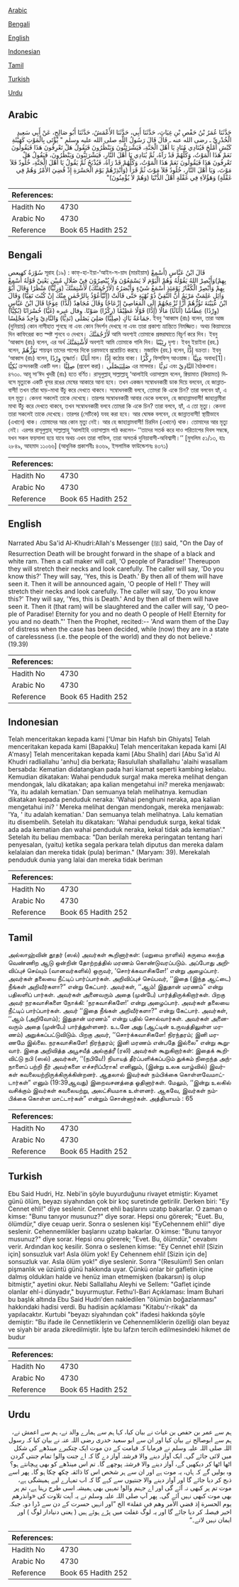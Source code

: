 [Arabic](#arabic)

[Bengali](#bengali)

[English](#english)

[Indonesian](#indonesian)

[Tamil](#tamil)

[Turkish](#turkish)

[Urdu](#urdu)

## Arabic


<div dir="rtl" lang="ar" style={{fontSize:'larger',backgroundColor:'#f8f9fa',padding:20}}>
حَدَّثَنَا عُمَرُ بْنُ حَفْصِ بْنِ غِيَاثٍ، حَدَّثَنَا أَبِي، حَدَّثَنَا الأَعْمَشُ، حَدَّثَنَا أَبُو صَالِحٍ، عَنْ أَبِي سَعِيدٍ الْخُدْرِيِّ ـ رضى الله عنه ـ قَالَ قَالَ رَسُولُ اللَّهِ صلى الله عليه وسلم ‏"‏ يُؤْتَى بِالْمَوْتِ كَهَيْئَةِ كَبْشٍ أَمْلَحَ فَيُنَادِي مُنَادٍ يَا أَهْلَ الْجَنَّةِ، فَيَشْرَئِبُّونَ وَيَنْظُرُونَ فَيَقُولُ هَلْ تَعْرِفُونَ هَذَا فَيَقُولُونَ نَعَمْ هَذَا الْمَوْتُ، وَكُلُّهُمْ قَدْ رَآهُ، ثُمَّ يُنَادِي يَا أَهْلَ النَّارِ، فَيَشْرَئِبُّونَ وَيَنْظُرُونَ، فَيَقُولُ هَلْ تَعْرِفُونَ هَذَا فَيَقُولُونَ نَعَمْ هَذَا الْمَوْتُ، وَكُلُّهُمْ قَدْ رَآهُ، فَيُذْبَحُ ثُمَّ يَقُولُ يَا أَهْلَ الْجَنَّةِ، خُلُودٌ فَلاَ مَوْتَ، وَيَا أَهْلَ النَّارِ، خُلُودٌ فَلاَ مَوْتَ ثُمَّ قَرَأَ ‏(‏وَأَنْذِرْهُمْ يَوْمَ الْحَسْرَةِ إِذْ قُضِيَ الأَمْرُ وَهُمْ فِي غَفْلَةٍ‏)‏ وَهَؤُلاَءِ فِي غَفْلَةٍ أَهْلُ الدُّنْيَا ‏(‏وَهُمْ لاَ يُؤْمِنُونَ‏)‏‏"‏
</div>
<div style={{backgroundColor:'#f8f9fa',padding:20, marginBottom: 10}}><table> <thead> <tr> <th>References:</th> <th></th> </tr> </thead> <tbody><tr><td>Hadith No</td><td>4730</td></tr><tr><td>Arabic No</td><td>4730</td></tr><tr><td>Reference</td><td>Book 65 Hadith 252</td></tr></tbody></table></div>

## Bengali


<div dir="ltr" lang="bn" style={{fontSize:'larger',backgroundColor:'#f8f9fa',padding:20}}>
سُوْرَةُ كهيعص সূরাহ (১৯) : কাফ্-হা-ইয়া-‘আইন-স-য়াদ (মারইয়াম) قَالَ ابْنُ عَبَّاسٍ (أَسْمِعْ بِهِمْ)وَأَبْصِرْ اللهُ يَقُوْلُهُ وَهُمْ الْيَوْمَ لَا يَسْمَعُوْنَ وَلَا يُبْصِرُوْنَ فِيْ ضَلَالٍ مُبِيْنٍ يَعْنِيْ قَوْلَهُ أَسْمِعْ بِهِمْ وَأَبْصِرْ الْكُفَّارُ يَوْمَئِذٍ أَسْمَعُ شَيْءٍ وَأَبْصَرُهُ (لَأَرْجُمَنَّكَ) لَأَشْتِمَنَّكَ (وَرِئْيًا) مَنْظَرًا وَقَالَ أَبُوْ وَائِلٍ عَلِمَتْ مَرْيَمُ أَنَّ التَّقِيَّ ذُوْ نُهْيَةٍ حَتَّى قَالَتْ (إِنِّيْٓأَعُوْذُ بِالرَّحْمٰنِ مِنْكَ إِنْ كُنْتَ تَقِيًّا) وَقَالَ ابْنُ عُيَيْنَةَ تَؤُزُّهُمْ أَزًّا تُزْعِجُهُمْ إِلَى الْمَعَاصِيْ إِزْعَاجًا وَقَالَ مُجَاهِدٌ (لُدًّا) عِوَجًا قَالَ ابْنُ عَبَّاسٍ (وِرْدًا) عِطَاشًا (أَثَاثًا) مَالًا (إِدًّا) قَوْلًا عَظِيْمًا (رِكْزًا) صَوْتًا. وقال غيره (غَيًّا) خُسْرَانًا (بُكِيًّا) جَمَاعَةُ بَاكٍ (صِلِيًّا) صَلِيَ يَصْلَى (نَدِيًّا) وَالنَّادِيْ وَاحِدٌ مَجْلِسًا. ইবনু ‘আব্বাস (রাঃ) বলেন, তারা আজ (দুনিয়ায়) কোন নাসীহাত শুনছে না এবং কোন নিদর্শন দেখছে না এবং তারা প্রকাশ্য ভ্রান্তিতে নিমজ্জিত। অথচ কিয়ামতের দিন কাফিরেরা কত স্পষ্ট শুনবে ও দেখবে। لَأَرْجُمَنَّكَ আমি অবশ্যই তোমাকে প্রস্তরাঘাতে বিচূর্ণ করে দিব। ইবনু ‘আব্বাস (রাঃ) বলেন, এর অর্থ لَأَشْتِمَنَّكَ অবশ্যই আমি তোমাকে গালি দিব। رِئِيْنًا দৃশ্য। ইবনু ইয়াইনা (রহ.) বলেন, تَوُزُّهُمْ শায়ত্বন তাদের পাপের দিকে চরমভাবে প্ররোচিত করছে। মুজাহিদ (রহ.) বলেন, إِدًّا বক্রতা। ইবনু ‘আব্বাস (রাঃ) বলেন, وِرْدًا তৃষ্ণার্ত। أَثَاثًا মাল। إِدًّا কঠোর বাক্য। رِكْزًا ফিসফিস্ আওয়াজ। عِتِيَّا অবাধ্য[1]। بُكِيًّا ক্রন্দনকারী একটি দল। صِلِيًّا (প্রবেশ করা)। صَلِيَيَصْلَى এর মাসদার। نَدِيًّا এবং النَّادِيْ বৈঠকখানা। ৪৭৩০. আবূ সা‘ঈদ খুদরী (রাঃ) হতে বর্ণিত। রাসূলুল্লাহ্ সাল্লাল্লাহু ‘আলাইহি ওয়াসাল্লাম বলেন, ক্বিয়ামাত (কিয়ামত) দিবসে মৃত্যুকে একটি ধূসর রঙের মেষের আকারে আনা হবে। তখন একজন সম্বোধনকারী ডাক দিয়ে বলবেন, হে জান্নাতবাসী! তখন তাঁরা ঘাড়-মাথা উঁচু করে দেখতে থাকবে। সম্বোধনকারী বলবে, তোমরা কি একে চিন? তারা বলবেন হ্যাঁ, এ হল মৃত্যু। কেননা সকলেই তাকে দেখেছে। তারপর সম্বোধনকারী আবার ডেকে বলবেন, হে জাহান্নামবাসী! জাহান্নামীরা মাথা উঁচু করে দেখতে থাকবে, তখন সম্বোধনকারী বলবে তোমরা কি একে চিন? তারা বলবে, হ্যাঁ, এ তো মৃত্যু। কেননা তারা সকলেই তাকে দেখেছে। তারপর (সেটিকে) যবহ করা হবে। আর ঘোষক বলবেন, হে জান্নাতবাসী! স্থায়ীভাবে (এখানে) থাক। তোমাদের আর কোন মৃত্যু নেই। আর হে জাহান্নামবাসী! চিরদিন (এখানে) থাক। তোমাদের আর মৃত্যু নেই। এরপর রাসূলুল্লাহ্ সাল্লাল্লাহু ‘আলাইহি ওয়াসাল্লাম পাঠ করলেন- ‘‘তাদের সতর্ক করে দাও পরিতাপের দিবস সম্বন্ধে, যখন সকল ফয়সালা হয়ে যাবে অথচ এখন তারা গাফিল, তারা অসতর্ক দুনিয়াবাসী-অবিশ্বাসী।’’ [মুসলিম ৫১/১৩, হাঃ ২৮৪৯, আহমাদ ১১০৬৬] (আধুনিক প্রকাশনীঃ ৪৩৬৯, ইসলামিক ফাউন্ডেশনঃ ৪৩৭১)
</div>
<div style={{backgroundColor:'#f8f9fa',padding:20, marginBottom: 10}}><table> <thead> <tr> <th>References:</th> <th></th> </tr> </thead> <tbody><tr><td>Hadith No</td><td>4730</td></tr><tr><td>Arabic No</td><td>4730</td></tr><tr><td>Reference</td><td>Book 65 Hadith 252</td></tr></tbody></table></div>

## English


<div dir="ltr" lang="en" style={{fontSize:'larger',backgroundColor:'#f8f9fa',padding:20}}>
Narrated Abu Sa'id Al-Khudri:Allah's Messenger (ﷺ) said, "On the Day of Resurrection Death will be brought forward in the shape of a black and white ram. Then a call maker will call, 'O people of Paradise!' Thereupon they will stretch their necks and look carefully. The caller will say, 'Do you know this?' They will say, 'Yes, this is Death.' By then all of them will have seen it. Then it will be announced again, 'O people of Hell !' They will stretch their necks and look carefully. The caller will say, 'Do you know this?' They will say, 'Yes, this is Death.' And by then all of them will have seen it. Then it (that ram) will be slaughtered and the caller will say, 'O people of Paradise! Eternity for you and no death O people of Hell! Eternity for you and no death."' Then the Prophet, recited:-- 'And warn them of the Day of distress when the case has been decided, while (now) they are in a state of carelessness (i.e. the people of the world) and they do not believe.' (19.39)
</div>
<div style={{backgroundColor:'#f8f9fa',padding:20, marginBottom: 10}}><table> <thead> <tr> <th>References:</th> <th></th> </tr> </thead> <tbody><tr><td>Hadith No</td><td>4730</td></tr><tr><td>Arabic No</td><td>4730</td></tr><tr><td>Reference</td><td>Book 65 Hadith 252</td></tr></tbody></table></div>

## Indonesian


<div dir="ltr" lang="id" style={{fontSize:'larger',backgroundColor:'#f8f9fa',padding:20}}>
Telah menceritakan kepada kami ['Umar bin Hafsh bin Ghiyats] Telah menceritakan kepada kami [Bapakku] Telah menceritakan kepada kami [Al A'masy] Telah menceritakan kepada kami [Abu Shalih] dari [Abu Sa'id Al Khudri radliallahu 'anhu] dia berkata; Rasulullah shallallahu 'alaihi wasallam bersabda: Kematian didatangkan pada hari kiamat seperti kambing kelabu. Kemudian dikatakan: Wahai penduduk surga! maka mereka melihat dengan mendongak, lalu dikatakan; apa kalian mengetahui ini? mereka menjawab: 'Ya, itu adalah kematian.' Dan semuanya telah melihatnya. kemudian dikatakan kepada penduduk neraka: 'Wahai penghuni neraka, apa kalian mengetahui ini? ' Mereka melihat dengan mendongak, mereka menjawab: 'Ya, ' itu adalah kematian.' Dan semuanya telah melihatnya. Lalu kematian itu disembelih. Setelah itu dikatakan: 'Wahai penduduk surga, kekal tidak ada ada kematian dan wahai penduduk neraka, kekal tidak ada kematian'." Setelah itu beliau membaca: "Dan berilah mereka peringatan tentang hari penyesalan, (yaitu) ketika segala perkara telah diputus dan mereka dalam kelalaian dan mereka tidak (pula) beriman." (Maryam: 39). Merekalah penduduk dunia yang lalai dan mereka tidak beriman
</div>
<div style={{backgroundColor:'#f8f9fa',padding:20, marginBottom: 10}}><table> <thead> <tr> <th>References:</th> <th></th> </tr> </thead> <tbody><tr><td>Hadith No</td><td>4730</td></tr><tr><td>Arabic No</td><td>4730</td></tr><tr><td>Reference</td><td>Book 65 Hadith 252</td></tr></tbody></table></div>

## Tamil


<div dir="ltr" lang="ta" style={{fontSize:'larger',backgroundColor:'#f8f9fa',padding:20}}>
அல்லாஹ்வின் தூதர் (ஸல்) அவர்கள் கூறினார்கள்: (மறுமை நாளில்) கருமை கலந்த வெண்ணிற ஆடு ஒன்றின் தோற்றத்தில் மரணம் கொண்டுவரப்படும். அப்போது அறிவிப்புச் செய்யும் (வானவர்களில்) ஒருவர், ‘சொர்க்கவாசிகளே!’ என்று அழைப்பார். அவர்கள் தலையை நீட்டிப் பார்ப்பார்கள். அறிவிப்புச் செய்பவர், ‘‘இதை (இந்த ஆட்டை) நீங்கள் அறிவீர்களா?” என்று கேட்பார். அவர்கள், ‘‘ஆம்! இதுதான் மரணம்” என்று பதிலளிப் பார்கள். அவர்கள் அனைவரும் அதை (முன்பே) பார்த்திருக்கிறார்கள். பிறகு அவர் நரகவாசிகளை நோக்கி: ‘நரகவாசிகளே!’ என்று அழைப்பார். அவர்கள் தலையை நீட்டிப் பார்ப்பார்கள். அவர் ‘‘இதை நீங்கள் அறிவீர்களா?” என்று கேட்பார். அவர்கள், ‘‘ஆம் (அறிவோம்); இதுதான் மரணம்” என்று பதில் சொல்வார்கள். அவர்கள் அனைவரும் அதை (முன்பே) பார்த்துள்ளனர். உடனே அது (ஆட்டின் உருவத்திலுள்ள மரணம்) அறுக்கப்பட்டுவிடும். பிறகு அவர், ‘‘சொர்க்கவாசிகளே! நிரந்தரம்; இனி மரணமே இல்லை. நரகவாசிகளே! நிரந்தரம்; இனி மரணம் என்பதே இல்லை” என்று கூறுவார். இதை அறிவித்த அபூசயீத் அல்குத்ரீ (ரலி) அவர்கள் கூறுகிறார்கள்: இதைக் கூறிவிட்டு நபி (ஸல்) அவர்கள், ‘‘(நபியே!) நியாயத் தீர்ப்பளிக்கப்படும் துக்கம் நிறைந்த அந்நாளைப் பற்றி நீர் அவர்களை எச்சரிப்பீராக! எனினும், (இன்று உலக வாழ்வில்) இவர்கள் கவலையற்றிருக்கிருக்கின்றனர். ஆதலால் இவர்கள் நம்பிக்கை கொள்ளவேமாட்டார்கள்” எனும் (19:39ஆவது) இறைவசனத்தை ஓதினார்கள். மேலும், ‘‘இன்று உலகில் வசிக்கும் இவர்கள் கவலையற்று, அலட்சியமாக உள்ளனர். ஆகவே, இவர்கள் நம்பிக்கை கொள்ள மாட்டார்கள்” என்றும் சொன்னார்கள். அத்தியாயம் : 65
</div>
<div style={{backgroundColor:'#f8f9fa',padding:20, marginBottom: 10}}><table> <thead> <tr> <th>References:</th> <th></th> </tr> </thead> <tbody><tr><td>Hadith No</td><td>4730</td></tr><tr><td>Arabic No</td><td>4730</td></tr><tr><td>Reference</td><td>Book 65 Hadith 252</td></tr></tbody></table></div>

## Turkish


<div dir="ltr" lang="tr" style={{fontSize:'larger',backgroundColor:'#f8f9fa',padding:20}}>
Ebu Said Hudri, Hz. Nebi'in şöyle buyurduğunu rivayet etmiştir: Kıyamet günü ölüm, beyazı siyahından çok bir koç suretinde getirilir. Derken biri: "Ey Cennet ehli!" diye seslenir. Cennet ehli başlarını uzatıp bakarlar. O zaman o kimse: "Bunu tanıyor musunuz?" diye sorar. Hepsi onu görerek; "Euet. Bu, ölümdür," diye ceuap uerir. Sonra o seslenen kişi "EyCehennem ehli!" diye seslenir. Cehennemlikler başlarını uzatıp bakarlar. O kimse: "Bunu tanıyor musunuz?" diye sorar. Hepsi onu görerek; "Evet. Bu, ölümdür," cevabını verir. Ardından koç kesilir. Sonra o seslenen kimse: "Ey Cennet ehli! [Sizin için] sonsuzluk var! Asla ölüm yok! Ey Cehennem ehli! [Sizin için de] sonsuzluk var. Asla ölüm yok!" diye seslenir. Sonra "(Resulüm!) Sen onları pişmanlık ve üzüntü günü hakkında uyar. Çünkü onlar bir gafletin içine dalmış oldukları halde ve henüz iman etmemişken (bakarsın) iş olup bitmiştir," ayetini okur. Nebi Sallallahu Aleyhi ve Sellem: "Gaflet içinde olanlar ehl-i dünyadır," buyurmuştur. Fethu'l-Bari Açıklaması: İmam Buhari bu başlık altında Ebu Said Hudri'den nakledilen "ölümün boğazlanması" hakkındaki hadisi verdi. Bu hadisin açıklaması "Kitabu'r-rikak" da yapılacaktır. Kurtubi "beyazı siyahından çok" ifadesi hakkında şöyle demiştir: "Bu ifade ile Cennetliklerin ve Cehennemliklerin özelliği olan beyaz ve siyah bir arada zikredilmiştir. İşte bu lafzın tercih edilmesindeki hikmet de budur
</div>
<div style={{backgroundColor:'#f8f9fa',padding:20, marginBottom: 10}}><table> <thead> <tr> <th>References:</th> <th></th> </tr> </thead> <tbody><tr><td>Hadith No</td><td>4730</td></tr><tr><td>Arabic No</td><td>4730</td></tr><tr><td>Reference</td><td>Book 65 Hadith 252</td></tr></tbody></table></div>

## Urdu


<div dir="rtl" lang="ur" style={{fontSize:'larger',backgroundColor:'#f8f9fa',padding:20}}>
ہم سے عمر بن حفص بن غیاث نے بیان کیا، کہا ہم سے ہمارے والد نے، ہم سے اعمش نے، ہم سے ابوصالح نے بیان کیا اور ان سے ابو سعید خدری رضی اللہ عنہ نے بیان کیا کہ رسول اللہ صلی اللہ علیہ وسلم نے فرمایا کہ قیامت کے دن موت ایک چتکبرے مینڈھے کی شکل میں لائی جائے گی۔ ایک آواز دینے والا فرشتہ آواز دے گا کہ اے جنت والو! تمام جنتی گردن اٹھا اٹھا کر دیکھیں گے، آواز دینے والا فرشتہ پوچھے گا۔ تم اس مینڈھے کو بھی پہچانتے ہو؟ وہ بولیں گے کہ ہاں، یہ موت ہے اور ان سے ہر شخص اس کا ذائقہ چکھ چکا ہو گا۔ پھر اسے ذبح کر دیا جائے گا اور آواز دینے والا جنتیوں سے کہے گا کہ اب تمہارے لیے ہمیشگی ہے، موت تم پر کبھی نہ آئے گی اور اے جہنم والو! تمہیں بھی ہمیشہ اسی طرح رہنا ہے، تم پر بھی موت کبھی نہیں آئے گی۔ پھر آپ صلی اللہ علیہ وسلم نے یہ آیت تلاوت کی «وأنذرهم يوم الحسرة إذ قضي الأمر وهم في غفلة‏» الخ ”اور انہیں حسرت کے دن سے ڈرا دو۔ جبکہ اخیر فیصلہ کر دیا جائے گا اور یہ لوگ غفلت میں پڑے ہوئے ہیں ( یعنی دنیادار لوگ ) اور ایمان نہیں لاتے۔“
</div>
<div style={{backgroundColor:'#f8f9fa',padding:20, marginBottom: 10}}><table> <thead> <tr> <th>References:</th> <th></th> </tr> </thead> <tbody><tr><td>Hadith No</td><td>4730</td></tr><tr><td>Arabic No</td><td>4730</td></tr><tr><td>Reference</td><td>Book 65 Hadith 252</td></tr></tbody></table></div>